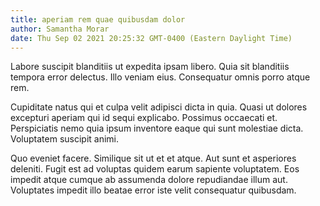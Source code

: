 ```yaml
---
title: aperiam rem quae quibusdam dolor
author: Samantha Morar
date: Thu Sep 02 2021 20:25:32 GMT-0400 (Eastern Daylight Time)
---
```

Labore suscipit blanditiis ut expedita ipsam libero. Quia sit blanditiis tempora error delectus. Illo veniam eius. Consequatur omnis porro atque rem.

 Cupiditate natus qui et culpa velit adipisci dicta in quia. Quasi ut dolores excepturi aperiam qui id sequi explicabo. Possimus occaecati et. Perspiciatis nemo quia ipsum inventore eaque qui sunt molestiae dicta. Voluptatem suscipit animi.

 Quo eveniet facere. Similique sit ut et et atque. Aut sunt et asperiores deleniti. Fugit est ad voluptas quidem earum sapiente voluptatem. Eos impedit atque cumque ab assumenda dolore repudiandae illum aut. Voluptates impedit illo beatae error iste velit consequatur quibusdam.
